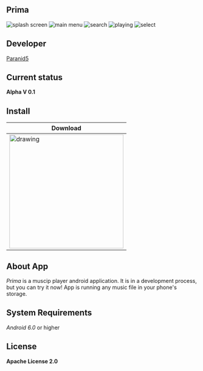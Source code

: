 **Prima**
------------------------

![splash screen](app/src/main/res/drawable/splash.png)
![main menu](app/src/main/res/drawable/main_menu.jpg)
![search](app/src/main/res/drawable/search.jpg)
![playing](app/src/main/res/drawable/playing.jpg)
![select](app/src/main/res/drawable/select.jpg)

**Developer**
------------------------
[Paranid5](https://github.com/dinaraparanid)

**Current status**
------------------------
**Alpha V 0.1**

**Install**
-----------------------

| **Download** |
|-|
| [<img src="app/src/main/res/drawable/download_icon.png" alt="drawing" width="300"/>](prima.apk)| 

**About App**
-----------------------

*Prima* is a muscip player android application. It is in a development process, but you can try it now! App is running any music file in your phone's storage.

**System Requirements**
-----------------------
*Android 6.0* or higher

**License**
-----------------------
**Apache License 2.0**